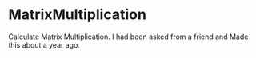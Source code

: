 # MatrixMultiplication

Calculate Matrix Multiplication.
I had been asked from a friend and Made this about a year ago.
